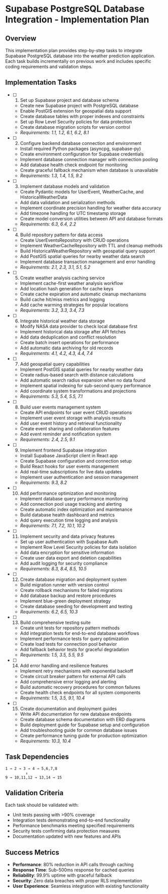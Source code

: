 # Supabase PostgreSQL Database Integration - Implementation Plan

## Overview

This implementation plan provides step-by-step tasks to integrate Supabase PostgreSQL database into the weather prediction application. Each task builds incrementally on previous work and includes specific coding requirements and validation steps.

## Implementation Tasks

- [ ] 1. Set up Supabase project and database schema
  - Create new Supabase project with PostgreSQL database
  - Enable PostGIS extension for geospatial data support
  - Create database tables with proper indexes and constraints
  - Set up Row Level Security policies for data protection
  - Create database migration scripts for version control
  - _Requirements: 1.1, 1.2, 6.1, 6.2, 8.1_

- [ ] 2. Configure backend database connection and environment
  - Install required Python packages (asyncpg, supabase-py)
  - Create environment configuration for Supabase credentials
  - Implement database connection manager with connection pooling
  - Add database health check endpoint for monitoring
  - Create graceful fallback mechanism when database is unavailable
  - _Requirements: 1.3, 1.4, 1.5, 9.2_

- [ ] 3. Implement database models and validation
  - Create Pydantic models for UserEvent, WeatherCache, and HistoricalWeatherData
  - Add data validation and serialization methods
  - Implement coordinate precision handling for weather data accuracy
  - Add timezone handling for UTC timestamp storage
  - Create model conversion utilities between API and database formats
  - _Requirements: 6.3, 6.4, 2.2_

- [ ] 4. Build repository pattern for data access
  - Create UserEventsRepository with CRUD operations
  - Implement WeatherCacheRepository with TTL and cleanup methods
  - Build HistoricalWeatherRepository with geospatial query support
  - Add PostGIS spatial queries for nearby weather data search
  - Implement database transaction management and error handling
  - _Requirements: 2.1, 2.3, 3.1, 5.1, 5.2_

- [ ] 5. Create weather analysis caching service
  - Implement cache-first weather analysis workflow
  - Add location hash generation for cache keys
  - Create cache expiration and automatic cleanup mechanisms
  - Build cache hit/miss metrics and logging
  - Add cache warming strategies for popular locations
  - _Requirements: 3.2, 3.3, 3.4, 7.3_

- [ ] 6. Integrate historical weather data storage
  - Modify NASA data provider to check local database first
  - Implement historical data storage after API fetches
  - Add data deduplication and conflict resolution
  - Create batch insert operations for performance
  - Add automatic data archiving for old records
  - _Requirements: 4.1, 4.2, 4.3, 4.4, 7.4_

- [ ] 7. Add geospatial query capabilities
  - Implement PostGIS spatial queries for nearby weather data
  - Create radius-based search with distance calculations
  - Add automatic search radius expansion when no data found
  - Implement spatial indexing for sub-second query performance
  - Add coordinate system transformations and projections
  - _Requirements: 5.3, 5.4, 5.5, 7.1_

- [ ] 8. Build user events management system
  - Create API endpoints for user event CRUD operations
  - Implement user event storage with analysis results
  - Add user event history and retrieval functionality
  - Create event sharing and collaboration features
  - Add event reminder and notification system
  - _Requirements: 2.4, 2.5, 9.1_

- [ ] 9. Implement frontend Supabase integration
  - Install Supabase JavaScript client in React app
  - Create Supabase configuration and connection setup
  - Build React hooks for user events management
  - Add real-time subscriptions for live data updates
  - Implement user authentication and session management
  - _Requirements: 9.3, 8.2_

- [ ] 10. Add performance optimization and monitoring
  - Implement database query performance monitoring
  - Add connection pool usage tracking and alerting
  - Create automatic index optimization and maintenance
  - Build database health dashboard and metrics
  - Add query execution time logging and analysis
  - _Requirements: 7.1, 7.2, 10.1, 10.2_

- [ ] 11. Implement security and data privacy features
  - Set up user authentication with Supabase Auth
  - Implement Row Level Security policies for data isolation
  - Add data encryption for sensitive information
  - Create user data export and deletion capabilities
  - Add audit logging for security compliance
  - _Requirements: 8.3, 8.4, 8.5, 10.5_

- [ ] 12. Create database migration and deployment system
  - Build migration runner with version control
  - Create rollback mechanisms for failed migrations
  - Add database backup and restore procedures
  - Implement blue-green deployment strategy
  - Create database seeding for development and testing
  - _Requirements: 6.2, 6.5, 10.3_

- [ ] 13. Build comprehensive testing suite
  - Create unit tests for repository pattern methods
  - Add integration tests for end-to-end database workflows
  - Implement performance tests for query optimization
  - Create load tests for connection pool behavior
  - Add fallback behavior tests for graceful degradation
  - _Requirements: 1.5, 3.5, 5.5, 9.5_

- [ ] 14. Add error handling and resilience features
  - Implement retry mechanisms with exponential backoff
  - Create circuit breaker pattern for external API calls
  - Add comprehensive error logging and alerting
  - Build automatic recovery procedures for common failures
  - Create health check endpoints for all system components
  - _Requirements: 1.5, 3.5, 9.1, 10.4_

- [ ] 15. Create documentation and deployment guides
  - Write API documentation for new database endpoints
  - Create database schema documentation with ERD diagrams
  - Build deployment guide for Supabase setup and configuration
  - Add troubleshooting guide for common database issues
  - Create performance tuning guide for production optimization
  - _Requirements: 10.3, 10.4_

## Task Dependencies

```
1 → 2 → 3 → 4 → 5,6,7,8
         ↓
9 → 10,11,12 → 13,14 → 15
```

## Validation Criteria

Each task should be validated with:
- Unit tests passing with >90% coverage
- Integration tests demonstrating end-to-end functionality
- Performance benchmarks meeting specified requirements
- Security tests confirming data protection measures
- Documentation updated with new features and APIs

## Success Metrics

- **Performance**: 80% reduction in API calls through caching
- **Response Time**: Sub-500ms response for cached queries
- **Reliability**: 99.9% uptime with graceful fallback
- **Security**: Zero data breaches with proper RLS implementation
- **User Experience**: Seamless integration with existing functionality